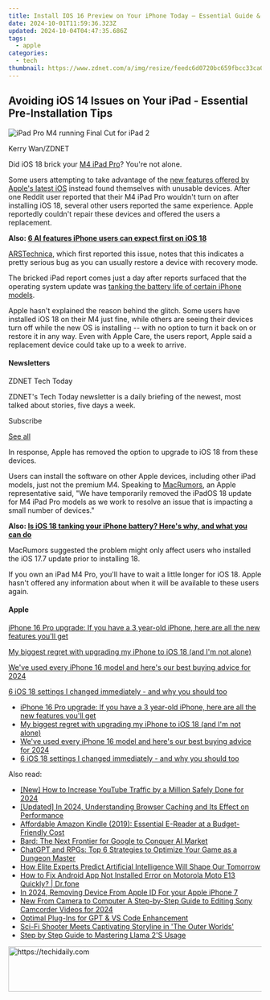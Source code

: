 ```yaml
---
title: Install IOS 16 Preview on Your iPhone Today – Essential Guide & Considerations
date: 2024-10-01T11:59:36.323Z
updated: 2024-10-04T04:47:35.686Z
tags:
  - apple
categories:
  - tech
thumbnail: https://www.zdnet.com/a/img/resize/feedc6d0720bc659fbcc33ca0bfbd8199cb9de66/2022/07/11/6484d467-848a-435d-b758-7026e85ffb8d/ios-16-public-beta.jpg?width=278&height=156&fit=crop&auto=webp
---
```


## Avoiding iOS 14 Issues on Your iPad - Essential Pre-Installation Tips

![iPad Pro M4 running Final Cut for iPad 2](https://www.zdnet.com/a/img/resize/d56accb774ff90a4c7888f7fa8141811a71dd7ab/2024/07/19/4ab732b7-cdd0-4183-b9e5-9ee792fa35ac/dsc01480.jpg?auto=webp&width=1280)

Kerry Wan/ZDNET

Did iOS 18 brick your [M4 iPad Pro](https://www.zdnet.com/article/ipad-pro-2024-review/)? You're not alone. 

Some users attempting to take advantage of the [new features offered by Apple's latest iOS](https://www.zdnet.com/article/6-ai-features-iphone-users-can-expect-first-on-ios-18-and-whats-coming-later/) instead found themselves with unusable devices. After one Reddit user reported that their M4 iPad Pro wouldn't turn on after installing iOS 18, several other users reported the same experience. Apple reportedly couldn't repair these devices and offered the users a replacement.

**Also: [6 AI features iPhone users can expect first on iOS 18](https://www.zdnet.com/article/6-ai-features-iphone-users-can-expect-first-on-ios-18-and-whats-coming-later/)**

[ARSTechnica](https://arstechnica.com/gadgets/2024/09/apple-pauses-ipados-18-rollout-for-m4-ipad-pro-after-bricking-complaints/), which first reported this issue, notes that this indicates a pretty serious bug as you can usually restore a device with recovery mode.

The bricked iPad report comes just a day after reports surfaced that the operating system update was [tanking the battery life of certain iPhone models](https://www.zdnet.com/article/is-ios-18-tanking-your-iphone-battery-heres-why-and-what-you-can-do/). 

Apple hasn't explained the reason behind the glitch. Some users have installed iOS 18 on their M4 just fine, while others are seeing their devices turn off while the new OS is installing -- with no option to turn it back on or restore it in any way. Even with Apple Care, the users report, Apple said a replacement device could take up to a week to arrive. 

#### Newsletters

ZDNET Tech Today

ZDNET's Tech Today newsletter is a daily briefing of the newest, most talked about stories, five days a week.

 Subscribe

[See all](https://www.zdnet.com/newsletters/)

In response, Apple has removed the option to upgrade to iOS 18 from these devices. 

Users can install the software on other Apple devices, including other iPad models, just not the premium M4\. Speaking to [MacRumors](https://www.macrumors.com/2024/09/17/apple-pulls-ipados-18-m4-ipad-pro/), an Apple representative said, "We have temporarily removed the ‌iPadOS 18‌ update for M4 ‌iPad Pro‌ models as we work to resolve an issue that is impacting a small number of devices."

**Also: [Is iOS 18 tanking your iPhone battery? Here's why, and what you can do](https://www.zdnet.com/article/is-ios-18-tanking-your-iphone-battery-heres-why-and-what-you-can-do/)**

MacRumors suggested the problem might only affect users who installed the iOS 17.7 update prior to installing 18\. 

If you own an iPad M4 Pro, you'll have to wait a little longer for iOS 18\. Apple hasn't offered any information about when it will be available to these users again.

#### Apple

[iPhone 16 Pro upgrade: If you have a 3 year-old iPhone, here are all the new features you'll get](https://www.zdnet.com/article/iphone-16-pro-and-pro-max-hands-on/ "iPhone 16 Pro upgrade: If you have a 3 year-old iPhone, here are all the new features you'll get")

[My biggest regret with upgrading my iPhone to iOS 18 (and I'm not alone)](https://www.zdnet.com/article/my-biggest-regret-with-upgrading-my-iphone-to-ios-18-and-im-not-alone/ "My biggest regret with upgrading my iPhone to iOS 18 (and I'm not alone)")

[We've used every iPhone 16 model and here's our best buying advice for 2024](https://www.zdnet.com/article/iphone-16-pro-max-buying-advice-2024/ "We've used every iPhone 16 model and here's our best buying advice for 2024")

[6 iOS 18 settings I changed immediately - and why you should too](https://www.zdnet.com/article/6-ios-18-settings-i-changed-immediately-and-why-you-should-too/ "6 iOS 18 settings I changed immediately - and why you should too")

* [iPhone 16 Pro upgrade: If you have a 3 year-old iPhone, here are all the new features you'll get](https://www.zdnet.com/article/iphone-16-pro-and-pro-max-hands-on/ "iPhone 16 Pro upgrade: If you have a 3 year-old iPhone, here are all the new features you'll get")
* [My biggest regret with upgrading my iPhone to iOS 18 (and I'm not alone)](https://www.zdnet.com/article/my-biggest-regret-with-upgrading-my-iphone-to-ios-18-and-im-not-alone/ "My biggest regret with upgrading my iPhone to iOS 18 (and I'm not alone)")
* [We've used every iPhone 16 model and here's our best buying advice for 2024](https://www.zdnet.com/article/iphone-16-pro-max-buying-advice-2024/ "We've used every iPhone 16 model and here's our best buying advice for 2024")
* [6 iOS 18 settings I changed immediately - and why you should too](https://www.zdnet.com/article/6-ios-18-settings-i-changed-immediately-and-why-you-should-too/ "6 iOS 18 settings I changed immediately - and why you should too")

<ins class="adsbygoogle"
     style="display:block"
     data-ad-format="autorelaxed"
     data-ad-client="ca-pub-7571918770474297"
     data-ad-slot="1223367746"></ins>

<ins class="adsbygoogle"
     style="display:block"
     data-ad-client="ca-pub-7571918770474297"
     data-ad-slot="8358498916"
     data-ad-format="auto"
     data-full-width-responsive="true"></ins>

<span class="atpl-alsoreadstyle">Also read:</span>
<div><ul>
<li><a href="https://youtube-blog.techidaily.com/ow-to-increase-youtube-traffic-by-a-million-safely-done-for-2024/"><u>[New] How to Increase YouTube Traffic by a Million Safely Done for 2024</u></a></li>
<li><a href="https://twitter-videos.techidaily.com/updated-in-2024-understanding-browser-caching-and-its-effect-on-performance/"><u>[Updated] In 2024, Understanding Browser Caching and Its Effect on Performance</u></a></li>
<li><a href="https://buynow-tips.techidaily.com/affordable-amazon-kindle-2019-essential-e-reader-at-a-budget-friendly-cost/"><u>Affordable Amazon Kindle (2019): Essential E-Reader at a Budget-Friendly Cost</u></a></li>
<li><a href="https://tech-hub.techidaily.com/bard-the-next-frontier-for-google-to-conquer-ai-market/"><u>Bard: The Next Frontier for Google to Conquer AI Market</u></a></li>
<li><a href="https://tech-hub.techidaily.com/chatgpt-and-rpgs-top-6-strategies-to-optimize-your-game-as-a-dungeon-master/"><u>ChatGPT and RPGs: Top 6 Strategies to Optimize Your Game as a Dungeon Master</u></a></li>
<li><a href="https://tech-hub.techidaily.com/how-elite-experts-predict-artificial-intelligence-will-shape-our-tomorrow/"><u>How Elite Experts Predict Artificial Intelligence Will Shape Our Tomorrow</u></a></li>
<li><a href="https://change-location.techidaily.com/how-to-fix-android-app-not-installed-error-on-motorola-moto-e13-quickly-drfone-by-drfone-fix-android-problems-fix-android-problems/"><u>How to Fix Android App Not Installed Error on Motorola Moto E13 Quickly? | Dr.fone</u></a></li>
<li><a href="https://apple-account.techidaily.com/in-2024-removing-device-from-apple-id-for-your-apple-iphone-7-by-drfone-ios/"><u>In 2024, Removing Device From Apple ID For your Apple iPhone 7</u></a></li>
<li><a href="https://ai-driven-video-production.techidaily.com/new-from-camera-to-computer-a-step-by-step-guide-to-editing-sony-camcorder-videos-for-2024/"><u>New From Camera to Computer A Step-by-Step Guide to Editing Sony Camcorder Videos for 2024</u></a></li>
<li><a href="https://tech-hub.techidaily.com/optimal-plug-ins-for-gpt-and-vs-code-enhancement/"><u>Optimal Plug-Ins for GPT & VS Code Enhancement</u></a></li>
<li><a href="https://buynow-reviews.techidaily.com/sci-fi-shooter-meets-captivating-storyline-in-the-outer-worlds/"><u>Sci-Fi Shooter Meets Captivating Storyline in 'The Outer Worlds'</u></a></li>
<li><a href="https://tech-hub.techidaily.com/step-by-step-guide-to-mastering-llama-2s-usage/"><u>Step by Step Guide to Mastering Llama 2'S Usage</u></a></li>
</ul></div>

<!-- affiliate ads begin -->
<a href="https://coinrule.sjv.io/c/5597632/1958378/18409" target="_top" id="1958378">
  <img src="//a.impactradius-go.com/display-ad/18409-1958378" border="0" alt="https://techidaily.com" width="728" height="90"/>
</a>
<img height="0" width="0" src="https://coinrule.sjv.io/i/5597632/1958378/18409" style="position:absolute;visibility:hidden;" border="0" />
<!-- affiliate ads end -->

